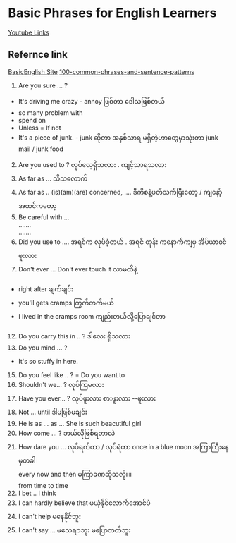 # Basic Phrases for English Learners 

[Youtube Links](https://www.youtube.com/watch?v=GNZCoEWrZx0&list=PLjGyCF-b63jgheXXlZhfBIb2W65vktvOf&index=22)

## Refernce link

[BasicEnglish Site](https://basicenglishspeaking.com/)
[100-common-phrases-and-sentence-patterns](https://basicenglishspeaking.com/100-common-phrases-and-sentence-patterns/)

001. Are you sure ... ? 
- It's driving me crazy - annoy ဖြစ်တာ ဒေါသဖြစ်တယ်  
- so many problem with   
- spend on   
- Unless = If not   
- It's a piece of junk. - junk ဆိုတာ အနှစ်သာရ မရှိတဲ့ဟာတွေမှာသုံးတာ junk mail / junk food

002. Are you used to ? လုပ်လေ့ရှိသလား . ကျင့်သာရသလား 
003. As far as ... သိသလောက် 
004. As far as .. (is)(am)(are) concerned, .... ဒီကိစနဲ့ပတ်သက်ပြီးတော့ / ကျနော့် အထင်ကတော့ 
005. Be careful with ...   
.......    
.......   
009. Did you use to .... အရင်က လုပ်ခဲ့တယ် . အရင် တုန်း ကနောက်ကျမှ အိပ်ယာ၀င်ဖူးလား 
010. Don't ever ... Don't ever touch it လာမထိနဲ့ 
- right after ချက်ချင်း 
- you'll gets cramps ကြွက်တက်မယ် 
- I lived in the cramps room ကျည်းတယ်လို့ပြောချင်တာ
012. Do you carry this in .. ? ဒါလေး ရှိသလား 
013. Do you mind ... ? 
- It's so stuffy in here.  
015. Do you feel like .. ? = Do you want to 
016. Shouldn't we... ? လုပ်ကြမလား 
017. Have you ever... ? လုပ်ဖူးလား စားဖူးလား --ဖူးလား 
018. Not ... until ဒါမဖြစ်မချင်း
019. He is as ... as ... 
She is such beacutiful girl
025. How come ... ?​ ဘယ်လိုဖြစ်ရတာလဲ 
026. How dare you ... လုပ်ရက်တာ / လုပ်ရဲတာ
once in a blue moon အကြာကြီးနေမှတခါ     
every now and then   မကြာခဏဆိုသလို။။   
from time to time     
030. I bet .. I think 
031. I can hardly believe that မယုံနိုင်လောက်အောင်ပဲ  
032. I can't help မနေနိုင်ဘူး
033. I can't say ... မသေချာဘူး မပြောတတ်ဘူး 